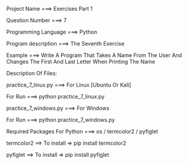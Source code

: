Project Name ===> Exercises Part 1

Question Number ===> 7

Programming Language ===> Python

Program description ===> The Seventh Exercise

Example ===> Write A Program That Takes A Name From The User And Changes The First And Last Letter When Printing The Name

Description Of Files:

practice_7_linux.py ===> For Linux [Ubuntu Or Kali]

For Run ===> python practice_7_linux.py

practice_7_windows.py ===> For Windows

For Run ===> python practice_7_windows.py

Required Packages For Python ===> os / termcolor2 / pyfiglet

termcolor2 ==> To install => pip install termcolor2

pyfiglet ==> To install => pip install pyfiglet
